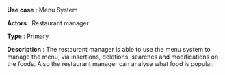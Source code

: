 **Use case** : Menu System

**Actors** : Restaurant manager

**Type** : Primary

**Description** : The restaurant manager is able to use the menu system to manage the menu, via insertions, deletions, searches and modifications on the foods. Also the restaurant manager can analyse what food is popular.
